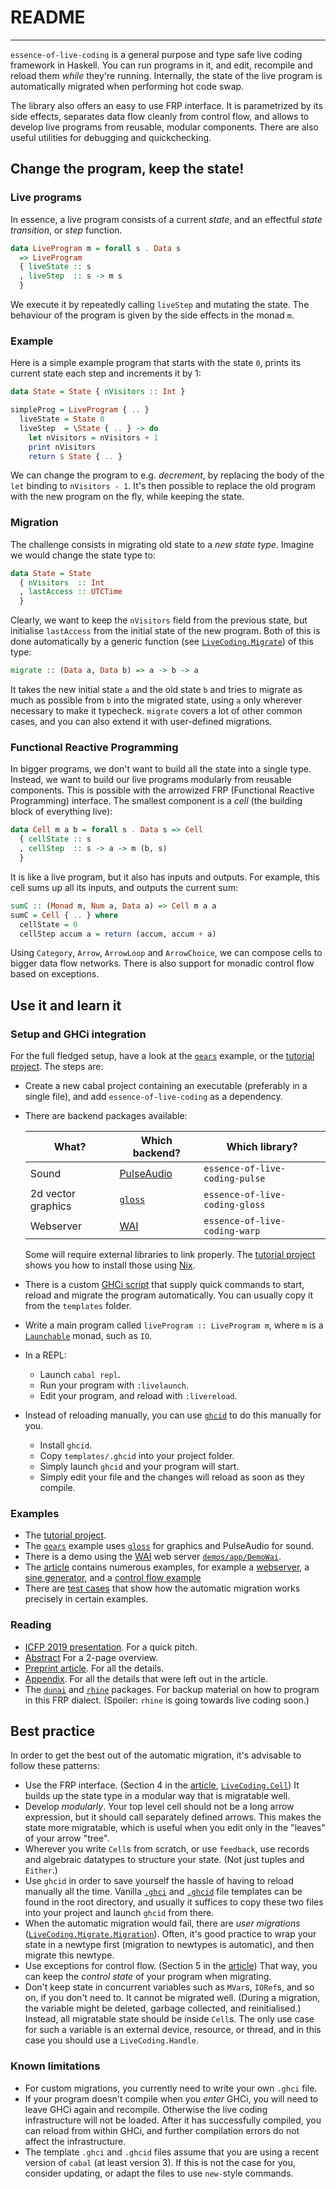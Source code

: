 # README
--------

`essence-of-live-coding` is a general purpose and type safe live coding framework in Haskell.
You can run programs in it, and edit, recompile and reload them _while_ they're running.
Internally, the state of the live program is automatically migrated when performing hot code swap.

The library also offers an easy to use FRP interface.
It is parametrized by its side effects,
separates data flow cleanly from control flow,
and allows to develop live programs from reusable, modular components.
There are also useful utilities for debugging and quickchecking.

## Change the program, keep the state!

### Live programs

In essence, a live program consists of a current _state_,
and an effectful _state transition_, or _step_ function.

```haskell
data LiveProgram m = forall s . Data s
  => LiveProgram
  { liveState :: s
  , liveStep  :: s -> m s
  }
```

We execute it by repeatedly calling `liveStep` and mutating the state.
The behaviour of the program is given by the side effects in the monad `m`.

### Example

Here is a simple example program that starts with the state `0`,
prints its current state each step and increments it by 1:

```haskell
data State = State { nVisitors :: Int }

simpleProg = LiveProgram { .. }
  liveState = State 0
  liveStep  = \State { .. } -> do
    let nVisitors = nVisitors + 1
    print nVisitors
    return $ State { .. }
```

We can change the program to e.g. _decrement_,
by replacing the body of the `let` binding to `nVisitors - 1`.
It's then possible to replace the old program with the new program on the fly,
while keeping the state.

### Migration

The challenge consists in migrating old state to a _new state type_.
Imagine we would change the state type to:

```haskell
data State = State
  { nVisitors  :: Int
  , lastAccess :: UTCTime
  }
```

Clearly, we want to keep the `nVisitors` field from the previous state,
but initialise `lastAccess` from the initial state of the new program.
Both of this is done automatically by a generic function (see [`LiveCoding.Migrate`](https://github.com/turion/essence-of-live-coding/blob/master/essence-of-live-coding/src/LiveCoding/Migrate.lhs)) of this type:

```haskell
migrate :: (Data a, Data b) => a -> b -> a
```

It takes the new initial state `a` and the old state `b` and tries to migrate as much as possible from `b` into the migrated state,
using `a` only wherever necessary to make it typecheck.
`migrate` covers a lot of other common cases,
and you can also extend it with user-defined migrations.

### Functional Reactive Programming

In bigger programs, we don't want to build all the state into a single type.
Instead, we want to build our live programs modularly from reusable components.
This is possible with the arrowized FRP (Functional Reactive Programming) interface.
The smallest component is a _cell_ (the building block of everything live):

```haskell
data Cell m a b = forall s . Data s => Cell
  { cellState :: s
  , cellStep  :: s -> a -> m (b, s)
  }
```

It is like a live program, but it also has inputs and outputs.
For example, this cell sums up all its inputs, and outputs the current sum:

```haskell
sumC :: (Monad m, Num a, Data a) => Cell m a a
sumC = Cell { .. } where
  cellState = 0
  cellStep accum a = return (accum, accum + a)
```

Using `Category`, `Arrow`, `ArrowLoop` and `ArrowChoice`,
we can compose cells to bigger data flow networks.
There is also support for monadic control flow based on exceptions.

## Use it and learn it

### Setup and GHCi integration

For the full fledged setup, have a look at the [`gears`](https://github.com/turion/essence-of-live-coding/tree/master/gears) example,
or the [tutorial project](https://github.com/turion/essence-of-live-coding-tutorial/).
The steps are:

* Create a new cabal project containing an executable
  (preferably in a single file),
  and add `essence-of-live-coding` as a dependency.
* There are backend packages available:

  | What? | Which backend? | Which library? |
  | ----- | -------------- | -------------- |
  | Sound | [PulseAudio](hackage.haskell.org/package/pulse-simple) | `essence-of-live-coding-pulse` |
  | 2d vector graphics | [`gloss`](http://hackage.haskell.org/package/gloss) | `essence-of-live-coding-gloss` |
  | Webserver | [WAI](https://hackage.haskell.org/package/wai) | `essence-of-live-coding-warp` |

  Some will require external libraries to link properly.
  The [tutorial project](https://github.com/turion/essence-of-live-coding-tutorial/) shows you how to install those using [Nix](https://nixos.org/).
* There is a custom [GHCi script](https://downloads.haskell.org/~ghc/latest/docs/html/users_guide/ghci.html#the-ghci-and-haskeline-files) that supply quick commands to start, reload and migrate the program automatically.
  You can usually copy it from the `templates` folder.
* Write a main program called `liveProgram :: LiveProgram m`,
  where `m` is a [`Launchable`](https://hackage.haskell.org/package/essence-of-live-coding-0.2.4/docs/LiveCoding.html#t:Launchable) monad, such as `IO`.
* In a REPL:
  * Launch `cabal repl`.
  * Run your program with `:livelaunch`.
  * Edit your program, and reload with `:livereload`.
* Instead of reloading manually,
  you can use [`ghcid`](https://github.com/ndmitchell/ghcid) to do this manually for you.
  * Install `ghcid`.
  * Copy `templates/.ghcid` into your project folder.
  * Simply launch `ghcid` and your program will start.
  * Simply edit your file and the changes will reload as soon as they compile.

### Examples

* The [tutorial project](https://github.com/turion/essence-of-live-coding-tutorial/).
* The [`gears`](https://github.com/turion/essence-of-live-coding/tree/master/gears) example uses [`gloss`](http://gloss.ouroborus.net/) for graphics and PulseAudio for sound.
* There is a demo using the [WAI](https://www.stackage.org/package/wai) web server [`demos/app/DemoWai`](https://github.com/turion/essence-of-live-coding/blob/master/demos/app/DemoWai.hs).
* The [article](https://www.manuelbaerenz.de/essence-of-live-coding/EssenceOfLiveCoding.pdf#section.4) contains numerous examples,
  for example a [webserver](https://www.manuelbaerenz.de/essence-of-live-coding/EssenceOfLiveCoding.pdf#subsection.3.2),
  a [sine generator](https://www.manuelbaerenz.de/essence-of-live-coding/EssenceOfLiveCoding.pdf#subsection.4.3),
  and a [control flow example](https://www.manuelbaerenz.de/essence-of-live-coding/EssenceOfLiveCoding.pdf#subsection.5.2)
* There are [test cases](https://github.com/turion/essence-of-live-coding/tree/master/essence-of-live-coding/test) that show how the automatic migration works precisely in certain examples.

### Reading

* [ICFP 2019 presentation](https://www.manuelbaerenz.de/essence-of-live-coding/EssenceOfLiveCodingPresentation.html).
  For a quick pitch.
* [Abstract](https://www.manuelbaerenz.de/essence-of-live-coding/EssenceOfLiveCodingAbstract.pdf)
  For a 2-page overview.
* [Preprint article](https://www.manuelbaerenz.de/essence-of-live-coding/EssenceOfLiveCoding.pdf).
  For all the details.
* [Appendix](https://www.manuelbaerenz.de/essence-of-live-coding/EssenceOfLiveCodingAppendix.pdf).
  For all the details that were left out in the article.
* The [`dunai`](http://hackage.haskell.org/package/dunai) and [`rhine`](https://github.com/turion/rhine) packages.
  For backup material on how to program in this FRP dialect.
  (Spoiler: `rhine` is going towards live coding soon.)

## Best practice

In order to get the best out of the automatic migration,
it's advisable to follow these patterns:

* Use the FRP interface.
  (Section 4 in the [article](https://www.manuelbaerenz.de/essence-of-live-coding/EssenceOfLiveCoding.pdf#section.4),
  [`LiveCoding.Cell`](https://github.com/turion/essence-of-live-coding/blob/master/essence-of-live-coding/src/LiveCoding/Cell.lhs))
  It builds up the state type in a modular way that is migratable well.
* Develop _modularly_.
  Your top level cell should not be a long arrow expression,
  but it should call separately defined arrows.
  This makes the state more migratable,
  which is useful when you edit only in the "leaves" of your arrow "tree".
* Wherever you write `Cell`s from scratch,
  or use `feedback`,
  use records and algebraic datatypes to structure your state.
  (Not just tuples and `Either`.)
* Use `ghcid` in order to save yourself the hassle of having to reload manually all the time.
  Vanilla [`.ghci`](https://downloads.haskell.org/ghc/latest/docs/html/users_guide/ghci.html) and [`.ghcid`](https://github.com/ndmitchell/ghcid) file templates can be found in the root directory,
  and usually it suffices to copy these two files into your project and launch `ghcid` from there.
* When the automatic migration would fail, there are _user migrations_ ([`LiveCoding.Migrate.Migration`](https://github.com/turion/essence-of-live-coding/blob/master/essence-of-live-coding/src/LiveCoding/Migrate/Migration.hs)).
  Often, it's good practice to wrap your state in a newtype first
  (migration to newtypes is automatic),
  and then migrate this newtype.
* Use exceptions for control flow.
  (Section 5 in the [article](https://www.manuelbaerenz.de/essence-of-live-coding/EssenceOfLiveCoding.pdf#section.5))
  That way, you can keep the _control state_ of your program when migrating.
* Don't keep state in concurrent variables such as `MVar`s, `IORef`s, and so on, if you don't need to.
  It cannot be migrated well.
  (During a migration, the variable might be deleted, garbage collected, and reinitialised.)
  Instead, all migratable state should be inside `Cell`s.
  The only use case for such a variable is an external device, resource, or thread,
  and in this case you should use a `LiveCoding.Handle`.

### Known limitations

* For custom migrations, you currently need to write your own `.ghci` file.
* If your program doesn't compile when you _enter_ GHCi,
  you will need to leave GHCi again and recompile.
  Otherwise the live coding infrastructure will not be loaded.
  After it has successfully compiled, you can reload from within GHCi,
  and further compilation errors do not affect the infrastructure.
* The template `.ghci` and `.ghcid` files assume that you are using a recent version of `cabal`
  (at least version 3).
  If this is not the case for you,
  consider updating, or adapt the files to use `new-`style commands.
